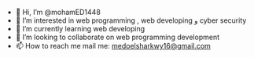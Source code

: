 - 👋 Hi, I’m @mohamED1448
- 👀 I’m interested in web programming , web developing و cyber security
- 🌱 I’m currently learning web developing
- 💞️ I’m looking to collaborate on web programming development
- 📫 How to reach me mail me: medoelsharkwy16@gmail.com

<!---
mohamED1448/mohamED1448 is a ✨ special ✨ repository because its `README.md` (this file) appears on your GitHub profile.
You can click the Preview link to take a look at your changes.
--->

